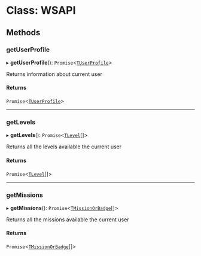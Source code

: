 # Class: WSAPI

## Methods

### getUserProfile

▸ **getUserProfile**(): `Promise`<[`TUserProfile`](../interfaces/TUserProfile.md)\>

Returns information about current user

#### Returns

`Promise`<[`TUserProfile`](../interfaces/TUserProfile.md)\>

___

### getLevels

▸ **getLevels**(): `Promise`<[`TLevel`](../interfaces/TLevel.md)[]\>

Returns all the levels available the current user

#### Returns

`Promise`<[`TLevel`](../interfaces/TLevel.md)[]\>

___

### getMissions

▸ **getMissions**(): `Promise`<[`TMissionOrBadge`](../interfaces/TMissionOrBadge.md)[]\>

Returns all the missions available the current user

#### Returns

`Promise`<[`TMissionOrBadge`](../interfaces/TMissionOrBadge.md)[]\>
